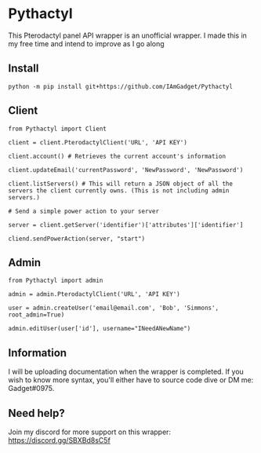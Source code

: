 # Pythactyl
This Pterodactyl panel API wrapper is an unofficial wrapper. I made this in my free time and intend to improve as I go along 

## Install

    python -m pip install git+https://github.com/IAmGadget/Pythactyl

## Client

    from Pythactyl import Client

    client = client.PterodactylClient('URL', 'API KEY')

    client.account() # Retrieves the current account's information

    client.updateEmail('currentPassword', 'NewPassword', 'NewPassword')

    client.listServers() # This will return a JSON object of all the servers the client currently owns. (This is not including admin servers.)

    # Send a simple power action to your server

    server = client.getServer('identifier')['attributes']['identifier']

    cliend.sendPowerAction(server, "start")

## Admin

    from Pythactyl import admin

    admin = admin.PterodactylClient('URL', 'API KEY')

    user = admin.createUser('email@email.com', 'Bob', 'Simmons', root_admin=True)

    admin.editUser(user['id'], username="INeedANewName")


## Information
I will be uploading documentation when the wrapper is completed. If you wish to know more syntax, you'll either have to source code dive or DM me: Gadget#0975.

## Need help?
Join my discord for more support on this wrapper: https://discord.gg/SBXBd8sC5f